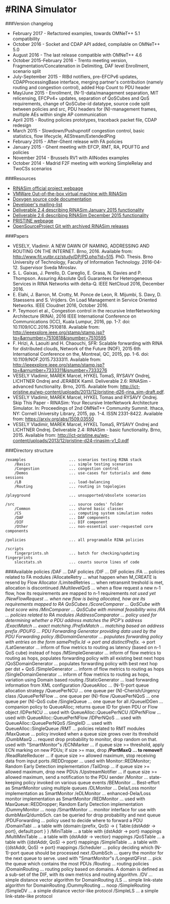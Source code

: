 #RINA Simulator
====

###Version changelog
* February 2017 - Refactored examples, towards OMNeT++ 5.1 compatibility
* October 2016 - Socket and CDAP API added, compilable on OMNeT++ 5.0
* August 2016 - The last release compatible with OMNeT++ 4.6
* October 2015-February 2016 - Trento meeting version, Fragmentation/Concatenation in Delimiting, 
								DAF level Enrollment, scenario split
* July-September 2015 - RIBd notifiers, pre-EFCPv6 updates, CDAPProcessingBase interface,
						merging partner's contribution (namely routing and congestion control),
						added Hop Count to PDU header  
* May/June 2015 - Enrollment, (N-1)-data/management separation, MIT relicensing,
                  EFCPv4+ updates, separation of QoSCubes and QoS requirements,
                  change of QoSCube-id datatype, source code split between
                  policies and src, PDU headers for (N)-management frames,
                  multiple AEs within single AP communication 
* April 2015    - Routing policies prototypes, traceback packet file, CDAP redesign
* March 2015    - Slowdown/Pushupnotif congestion control, basic statistics,
                  flow lifecycle, AEStream/ExtendedPing
* February 2015 - After-Ghent release with FA policies
* January 2015  - Ghent meeting with EFCP, RMT, RA, PDUFTG and policies
* November 2014 - Brussels RV1 with AllNodes examples
* October 2014  - Madrid F2F meeting with working SimpleRelay and TwoCSs scenarios

###Resources
* [RINASim official project webpage](http://rinasim.omnetpp.org)
* [VMWare Out-of-the-box virtual machine with RINASim](http://nes.fit.vutbr.cz/ivesely/vm/RINASim.zip)
* [Doxygen source code documentation](http://nes.fit.vutbr.cz/ivesely/doxy/)
* [Developer's mailing-list](https://www.fit.vutbr.cz/mailman/listinfo/rinasim)
* [Deliverable 2.4 describing RINASim January 2015 functionality](http://ict-pristine.eu/wp-content/uploads/2013/12/pristine-d24-rinasim-v1_0.pdf)
* [Deliverable 2.6 describing RINASim December 2015 functionality](http://ict-pristine.eu/wp-content/uploads/2013/12/pristine-d26-rina_sim-draft.pdf)
* [PRISTINE webpage](http://ict-pristine.eu/)	 
* [OpenSourceProject Git with archived RINASim releases](https://opensourceprojects.eu/p/pristine/rinasimulator/rinasim/)

###Papers

* VESELY, Vladimir. A NEW DAWN OF NAMING, ADDRESSING AND ROUTING ON THE INTERNET. Brno, 2016. Available from: http://www.fit.vutbr.cz/study/DP/PD.php?id=515. PhD. Thesis. Brno University of Technology, Faculty of Information Technology. 2016-04-12. Supervisor Sveda Miroslav.
* S. L. Gaixas, J. Perello, D. Careglio, E. Grasa, N. Davies and P. Thompson. Assuring Absolute QoS Guarantees for Heterogeneous Services in RINA Networks with delta-Q. IEEE NetCloud 2016, December 2016.
* E. Elahi, J. Barron, M. Crotty, M. Ponce de Leon, R. Mijumbi, S. Davy, D. Staessens and S. Vrijders. On Load Management in Service Oriented Networks. IEEE Cloudnet 2016, October 2016.
* P. Teymoori et al., Congestion control in the recursive InterNetworking Architecture (RINA), 2016 IEEE International Conference on Communications (ICC), Kuala Lumpur, 2016, pp. 1-7. doi: 10.1109/ICC.2016.7510818. Available from: http://ieeexplore.ieee.org/stamp/stamp.jsp?tp=&arnumber=7510818&isnumber=7510595
* F. Hrizi, A. Laouiti and H. Chaouchi, SFR: Scalable forwarding with RINA for distributed clouds, Network of the Future (NOF), 2015 6th International Conference on the, Montreal, QC, 2015, pp. 1-6. doi: 10.1109/NOF.2015.7333311. Available from: http://ieeexplore.ieee.org/stamp/stamp.jsp?tp=&arnumber=7333311&isnumber=7333276
* VESELY Vladimir, MAREK Marcel, HYKEL TomaS, RYSAVY Ondrej, LICHTNER Ondrej and JERABEK Kamil. Deliverable 2.6: RINASim - advanced functionality. Brno, 2015. Available from: http://ict-pristine.eu/wp-content/uploads/2013/12/pristine-d26-rina_sim-draft.pdf.
* VESELY Vladimir, MAREK Marcel, HYKEL Tomas and RYSAVY Ondrej. Skip This Paper - RINASim: Your Recursive InterNetwork Architecture Simulator. In: Proceedings of 2nd OMNeT++ Community Summit. Ithaca, NY: Cornell University Library, 2015, pp. 1-4. ISSN 2331-8422. Available from: https://arxiv.org/abs/1509.03550
* VESELY Vladimir, MAREK Marcel, HYKEL TomaS, RYSAVY Ondrej and LICHTNER Ondrej. Deliverable 2.4: RINASim - basic functionality. Brno, 2015. Available from: http://ict-pristine.eu/wp-content/uploads/2013/12/pristine-d24-rinasim-v1_0.pdf

###Directory structure

	/examples					... scenarios testing RINA stack
		/Basics					... simple testing scenarios
		/Congestion				... congestion control
		/Demos					... use-cases for tutorials and demo sessions
		/LB						... load-balancing
		/Routing				... routing in topologies
		
	/playground					... unsupported/obsolete scenarios
		
	/src						... source codes' folder
		/Common					... shared basic classes
		/CS						... computing system simulation nodes
		/DAF					... DAF components
		/DIF 					... DIF component
		/Other					... non-essential user-requested core components
	
	/policies				    ... all programable RINA policies
	
	/scripts
		fingerprints.sh			... batch for checking/updating fingerprints
		slocstats.sh			... counts source lines of code

###Available policies
	/DAF                           ... DAF policies
	/DIF                           ... DIF policies
	    /FA                        ... policies related to FA modules
	        /AllocateRetry             ... what happen when M_CREATE is resend by Flow Allocator
	            /LimitedRetries        ... when retransmit treshold is met, allocation is 
	            						   discontinued
	        /MultilevelQoS             ... when a flow request a new n-1 flow, how its requirements are 
	        							   mapped to n-1 requirements *not used yet
	        /NewFlowRequest            ... when new flow is being allocated, how are its 
	        							   requirements mapped to RA QoSCubes
	            /ScoreComparer         ... QoSCube with best score wins
	            /MinComparer           ... QoSCube with minimal feasibility wins
	    /RA                            ... policies related to RA modules
	        /AddressComparator         ... policy used for determining whether a PDU address
	        							   matches the IPCP's address  
	            /ExactMatch            ... exact matching
	            /PrefixMatch           ... matching based on address prefix
	        /PDUFG                     ... PDU Forwarding Generator providing data used by the 
	        							   PDU Forwarding policy 
	            /BiDomainGenerator     ... populates forwarding policy with entries on the form samePrefix.Id -> port and distinctPrefix.* -> port
	            /LatGenerator          ... inform of flow metrics to routing as latency (based on n-1 
	        							   QoS cube) instead of hops
	            /MSimpleGenerator      ... inform of flow metrics to routing as hops, populates forwarding
	        							   policy with all existing best next hops
	            /QoSDomainGenerator    ... populates forwarding policy with best next hop per dst + QoS
	            /SimpleGenerator       ... inform of flow metrics to routing as hops
	            /SingleDomainGenerator ... inform of flow metrics to routing as hops, 
	        							   variation using Domain based routing
	            /StaticGenerator       ... load forwarding information from XML configuration 
	        /QueueAlloc                ... (N-1)-port queue allocation strategy
	            /QueuePerNCU           ... one queue per (N)-Cherish/Urgency class
	            /QueuePerNFlow         ... one queue per (N)-flow 
	            /QueuePerNQoS          ... one queue per (N)-QoS cube
	            /SingleQueue           ... one queue for all
	        /QueueIDGen                ... companion policy to QueueAlloc; returns queue ID 
	        							   for given PDU or Flow object 
	            /IDPerNCU              ... used with QueueAlloc::QueuePerNCU
	            /IDPerNFlow            ... used with QueueAlloc::QueuePerNFlow
	            /IDPerNQoS             ... used with QueueAlloc::QueuePerNQoS
	            /SingleID              ... used with QueueAlloc::SingleQueue
	    /RMT                           ... policies related to RMT modules
	        /MaxQueue                  ... policy invoked when a queue size grows over its
	        							   threshold 
	            /DumbMaxQ              ... request drop probability to monitor, drop random on that.
	        							   used with "SmartMonitor"s 
	            /ECNMarker             ... if queue size >= threshold, apply ECN marking on 
	            						   new PDUs; if size >= max, drop
	            **/PortMaxQ              ...  to remove!!**
	            /ReadRateReducer       ... if queue size >= allowed maximum, stop receiving data
	            						   from input ports 
	            /REDDropper            ... used with Monitor::REDMonitor; Random Early Detection
	            					       implementation
	            /TailDrop              ... if queue size >= allowed maximum, drop new PDUs
	            /UpstreamNotifier      ... if queue size >= allowed maximum, send a notification 
	            						   to the PDU sender
	        /Monitor                   ... state-keeping policy invoked on various queue events 
	            /BEMonitor             ... Best-effort as SmartMonitor using multiple queues
	            /DLMonitor             ... Dela/Loss monitor implementation as SmartMonitor
	            /eDLMonitor            ... enhanced-Dela/Loss monitor implementation as SmartMonitor
	            /REDMonitor            ... used with MaxQueue::REDDropper; Random Early Detection 
	            					       implementation
	            /DummyMonitor          ... noop
	            /SmartMonitor          ... monitor interface for use with dumbMaxQ/dumbSch.
	        							   can be queried for drop probability and next queue
	        /PDUForwarding             ... policy used to decide where to forward a PDU
	            /DomainTabl            ... a table with {domain:{prefix, QoS} -> 
	        							   { Table:{dstAddr -> port}, default:port } }
	            /MiniTable             ... a table with {dstAddr -> port} mappings
	            /MultiMiniTable        ... a table with {dstAddr -> vectior<port>} mappings
	            /QoSTable              ... a table with {(dstAddr, QoS) -> port} mappings
	            /SimpleTable           ... a table with {(dstAddr, QoS) -> port} mappings
	        /Scheduler                 ... policy deciding which (N-1)-port queue should be 
	        							   processed next
	            /DumbSch               ... query the monitor for the next queue to serve.
	        							   used with "SmartMonitor"s
	            /LongestQFirst         ... pick the queue which contains the most PDUs 
	    /Routing                       ... routing policies
	        /DomainRouting	           ... routing policy based on domains. A domain is defined as a sub-set
	        							   of the DIF, with its own metrics and routing algorithm.
	        	/DV                    ... simple distance vector algorithm for DomainRouting
	        	/LS                    ... simple link-state algorithm for DomainRouting
	        /DummyRouting              ... noop
	        /SimpleRouting
	            /SimpleDV              ... a simple distance vector-like protocol
	            /SimpleLS              ... a simple link-state-like protocol
	        
          
	
	
